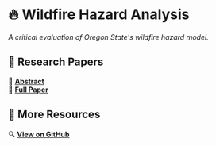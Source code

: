 # 🔥 Wildfire Hazard Analysis  
*A critical evaluation of Oregon State's wildfire hazard model.*

## 📄 Research Papers  
📜 **[Abstract](abstract.md)**  
📖 **[Full Paper](wildfiremodelanalysis.md)**  

## 🔗 More Resources  
🔍 **[View on GitHub](https://github.com/DataZenith/wildfireHazardAnalysis)**
